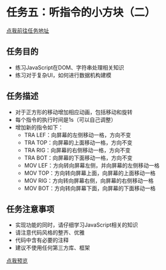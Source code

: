 # 任务五：听指令的小方块（二）
[点我前往任务地址](http://ife.baidu.com/course/detail/id/112)
## 任务目的
+	练习JavaScript在DOM、字符串处理相关知识
+	练习对于复杂UI，如何进行数据机构建模

## 任务描述
+	对于正方形的移动增加相应动画，包括移动和旋转
+	每个指令的执行时间是1s（可以自己调整）
+	增加新的指令如下：
	+	TRA LEF：向屏幕的左侧移动一格，方向不变
	+	TRA TOP：向屏幕的上面移动一格，方向不变
	+	TRA RIG：向屏幕的右侧移动一格，方向不变
	+	TRA BOT：向屏幕的下面移动一格，方向不变
	+	MOV LEF：方向转向屏幕左侧，并向屏幕的左侧移动一格
	+	MOV TOP：方向转向屏幕上面，向屏幕的上面移动一格
	+	MOV RIG：方向转向屏幕右侧，向屏幕的右侧移动一格
	+	MOV BOT：方向转向屏幕下面，向屏幕的下面移动一格


## 任务注意事项
+	实现功能的同时，请仔细学习JavaScript相关的知识
+	请注意代码风格的整齐、优雅
+	代码中含有必要的注释
+	建议不使用任何第三方库、框架

[点我预览](https://cdn.rawgit.com/RAAMENN/ife2017/bfe02b08/%E8%80%80%E8%80%80%E5%AD%A6%E9%99%A2/%E4%BB%BB%E5%8A%A1%E4%BA%94/%E4%BB%BB%E5%8A%A1%E4%BA%94.html)